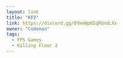 ```yaml
---
layout: link
title: "KF2"
link: https://discord.gg/0YmeWp0IqRUndLXx
owner: "Codeman"
tags: 
  - FPS Games
  - Killing Floor 2
---
```

